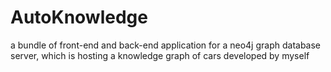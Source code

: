 # AutoKnowledge
a bundle of front-end and back-end application for a neo4j graph database server, which is hosting a knowledge graph of cars developed by myself

